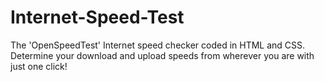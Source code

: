 # Internet-Speed-Test
The 'OpenSpeedTest' Internet speed checker coded in HTML and CSS. Determine your download and upload speeds from wherever you are with just one click!
